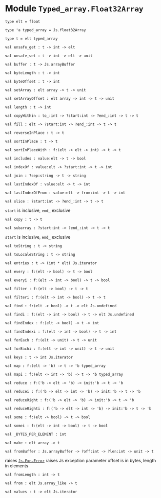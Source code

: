 
# Module `Typed_array.Float32Array`

```
type elt = float
```
```
type 'a typed_array = Js.float32Array
```
```
type t = elt typed_array
```
```
val unsafe_get : t -> int -> elt
```
```
val unsafe_set : t -> int -> elt -> unit
```
```
val buffer : t -> Js.arrayBuffer
```
```
val byteLength : t -> int
```
```
val byteOffset : t -> int
```
```
val setArray : elt array -> t -> unit
```
```
val setArrayOffset : elt array -> int -> t -> unit
```
```
val length : t -> int
```
```
val copyWithin : to_:int -> ?start:int -> ?end_:int -> t -> t
```
```
val fill : elt -> ?start:int -> ?end_:int -> t -> t
```
```
val reverseInPlace : t -> t
```
```
val sortInPlace : t -> t
```
```
val sortInPlaceWith : f:(elt -> elt -> int) -> t -> t
```
```
val includes : value:elt -> t -> bool
```
```
val indexOf : value:elt -> ?start:int -> t -> int
```
```
val join : ?sep:string -> t -> string
```
```
val lastIndexOf : value:elt -> t -> int
```
```
val lastIndexOfFrom : value:elt -> from:int -> t -> int
```
```
val slice : ?start:int -> ?end_:int -> t -> t
```
`start` is inclusive, `end_` exclusive

```
val copy : t -> t
```
```
val subarray : ?start:int -> ?end_:int -> t -> t
```
`start` is inclusive, `end_` exclusive

```
val toString : t -> string
```
```
val toLocaleString : t -> string
```
```
val entries : t -> (int * elt) Js.iterator
```
```
val every : f:(elt -> bool) -> t -> bool
```
```
val everyi : f:(elt -> int -> bool) -> t -> bool
```
```
val filter : f:(elt -> bool) -> t -> t
```
```
val filteri : f:(elt -> int -> bool) -> t -> t
```
```
val find : f:(elt -> bool) -> t -> elt Js.undefined
```
```
val findi : f:(elt -> int -> bool) -> t -> elt Js.undefined
```
```
val findIndex : f:(elt -> bool) -> t -> int
```
```
val findIndexi : f:(elt -> int -> bool) -> t -> int
```
```
val forEach : f:(elt -> unit) -> t -> unit
```
```
val forEachi : f:(elt -> int -> unit) -> t -> unit
```
```
val keys : t -> int Js.iterator
```
```
val map : f:(elt -> 'b) -> t -> 'b typed_array
```
```
val mapi : f:(elt -> int -> 'b) -> t -> 'b typed_array
```
```
val reduce : f:('b -> elt -> 'b) -> init:'b -> t -> 'b
```
```
val reducei : f:('b -> elt -> int -> 'b) -> init:'b -> t -> 'b
```
```
val reduceRight : f:('b -> elt -> 'b) -> init:'b -> t -> 'b
```
```
val reduceRighti : f:('b -> elt -> int -> 'b) -> init:'b -> t -> 'b
```
```
val some : f:(elt -> bool) -> t -> bool
```
```
val somei : f:(elt -> int -> bool) -> t -> bool
```
```
val _BYTES_PER_ELEMENT : int
```
```
val make : elt array -> t
```
```
val fromBuffer : Js.arrayBuffer -> ?off:int -> ?len:int -> unit -> t
```
raises [`Js.Exn.Error`](./Js-Exn.md#extension-Error) raises Js exception
parameter offset is in bytes, length in elements
```
val fromLength : int -> t
```
```
val from : elt Js.array_like -> t
```
```
val values : t -> elt Js.iterator
```